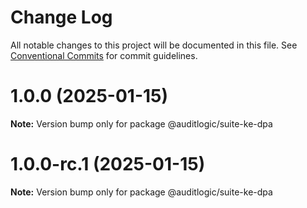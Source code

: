 # Change Log

All notable changes to this project will be documented in this file.
See [Conventional Commits](https://conventionalcommits.org) for commit guidelines.

# 1.0.0 (2025-01-15)

**Note:** Version bump only for package @auditlogic/suite-ke-dpa





# 1.0.0-rc.1 (2025-01-15)

**Note:** Version bump only for package @auditlogic/suite-ke-dpa
